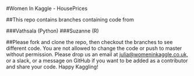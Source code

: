 #Women In Kaggle - HousePrices

##This repo contains branches containing code from

###Vathsala (Python)
###Suzanne (R)

##Please fork and clone the repo, then checkout the branches to see different code. You are not allowed to change the code or push to master without permission. Please drop us an email at julia@womeninkaggle.co.uk, or a slack, or a message on GitHub if you want to be added as a contributor and share your code. Happy Kaggling!
